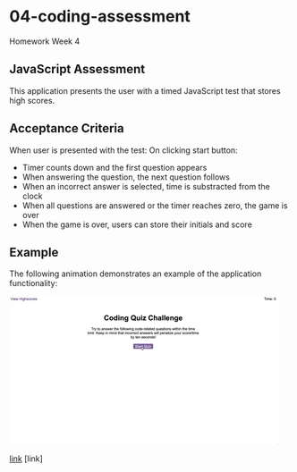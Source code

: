 # 04-coding-assessment
Homework Week 4

## JavaScript Assessment

This application presents the user with a timed JavaScript test that stores high scores.

## Acceptance Criteria

When user is presented with the test:
On clicking start button:
 * Timer counts down and the first question appears
 * When answering the question, the next question follows
 * When an incorrect answer is selected, time is substracted from the clock
 * When all questions are answered or the timer reaches zero, the game is over
 * When the game is over, users can store their initials and score

## Example

The following animation demonstrates an example of the application functionality:

![A user clicks through an interactive coding quiz, then enters initials to save the high score before resetting and starting over.](./assets/images/04-web-apis-homework-demo.gif)

[link](https://adina-hc.github.io/04-coding-assessment/)
[link]

